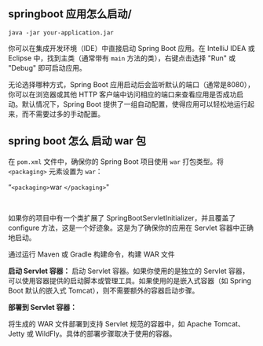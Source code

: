 ## springboot 应用怎么启动/


<pre><div class="bg-black rounded-md"><div class="p-4 overflow-y-auto"><code class="!whitespace-pre hljs language-bash">java -jar your-application.jar
</code></div></div></pre>

你可以在集成开发环境（IDE）中直接启动 Spring Boot 应用。在 IntelliJ IDEA 或 Eclipse 中，找到主类（通常带有 `main` 方法的类），右键点击选择 "Run" 或 "Debug" 即可启动应用。

无论选择哪种方式，Spring Boot 应用启动后会监听默认的端口（通常是8080），你可以在浏览器或其他 HTTP 客户端中访问相应的端口来查看应用是否成功启动。默认情况下，Spring Boot 提供了一组自动配置，使得应用可以轻松地运行起来，而不需要过多的手动配置。


## spring boot  怎么 启动 war 包


在 `pom.xml` 文件中，确保你的 Spring Boot 项目使用 `war` 打包类型。将 `<packaging>` 元素设置为 `war`：

“`<packaging>`war `</packaging>`"

<pre><div class="bg-black rounded-md"><div class="flex items-center relative text-gray-200 bg-gray-800 dark:bg-token-surface-primary px-4 py-2 text-xs font-sans justify-between rounded-t-md"><br class="Apple-interchange-newline"/></div></div></pre>如果你的项目中有一个类扩展了 SpringBootServletInitializer，并且覆盖了 configure 方法，这是一个好迹象。这是为了确保你的应用在 Servlet 容器中正确地启动。

通过运行 Maven 或 Gradle 构建命令，构建 WAR 文件

**启动 Servlet 容器：**
启动 Servlet 容器。如果你使用的是独立的 Servlet 容器，可以使用容器提供的启动脚本或管理工具。如果使用的是嵌入式容器（如 Spring Boot 默认的嵌入式 Tomcat），则不需要额外的容器启动步骤。

**部署到 Servlet 容器：**

将生成的 WAR 文件部署到支持 Servlet 规范的容器中，如 Apache Tomcat、Jetty 或 WildFly。具体的部署步骤取决于使用的容器。
